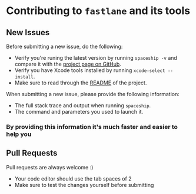 # Contributing to `fastlane` and its tools

## New Issues

Before submitting a new issue, do the following:

- Verify you're runing the latest version by running `spaceship -v` and compare it with the [project page on GitHub](https://github.com/KrauseFx/spaceship).
- Verify you have Xcode tools installed by running `xcode-select --install`.
- Make sure to read through the [README](https://github.com/KrauseFx/spaceship) of the project.


When submitting a new issue, please provide the following information:

- The full stack trace and output when running `spaceship`.
- The command and parameters you used to launch it.

### By providing this information it's much faster and easier to help you


## Pull Requests

Pull requests are always welcome :) 

- Your code editor should use the tab spaces of 2
- Make sure to test the changes yourself before submitting